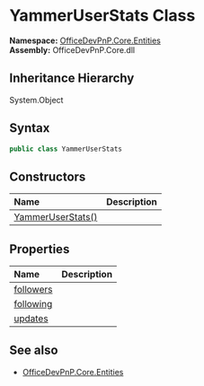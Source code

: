 # YammerUserStats Class
  

**Namespace:** [OfficeDevPnP.Core.Entities](OfficeDevPnP.Core.Entities.md)  
**Assembly:** OfficeDevPnP.Core.dll  
## Inheritance Hierarchy
System.Object  
## Syntax
```C#
public class YammerUserStats
```
## Constructors
|**Name**|**Description**|
|:-----|:-----|
| [YammerUserStats()](OfficeDevPnP.Core.Entities.YammerUserStats.ctor1.md) |  
## Properties
|**Name**|**Description**|
|:-----|:-----|
| [followers](OfficeDevPnP.Core.Entities.YammerUserStats.followers.md) | 
| [following](OfficeDevPnP.Core.Entities.YammerUserStats.following.md) | 
| [updates](OfficeDevPnP.Core.Entities.YammerUserStats.updates.md) | 
## See also
- [OfficeDevPnP.Core.Entities](OfficeDevPnP.Core.Entities.md)
